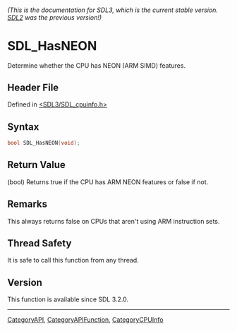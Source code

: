 ###### (This is the documentation for SDL3, which is the current stable version. [SDL2](https://wiki.libsdl.org/SDL2/) was the previous version!)
# SDL_HasNEON

Determine whether the CPU has NEON (ARM SIMD) features.

## Header File

Defined in [<SDL3/SDL_cpuinfo.h>](https://github.com/libsdl-org/SDL/blob/main/include/SDL3/SDL_cpuinfo.h)

## Syntax

```c
bool SDL_HasNEON(void);
```

## Return Value

(bool) Returns true if the CPU has ARM NEON features or false if not.

## Remarks

This always returns false on CPUs that aren't using ARM instruction sets.

## Thread Safety

It is safe to call this function from any thread.

## Version

This function is available since SDL 3.2.0.

----
[CategoryAPI](CategoryAPI), [CategoryAPIFunction](CategoryAPIFunction), [CategoryCPUInfo](CategoryCPUInfo)

